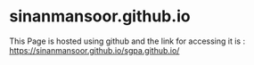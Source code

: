 # sinanmansoor.github.io

This Page is hosted using github and the link for accessing it is :
https://sinanmansoor.github.io/sgpa.github.io/